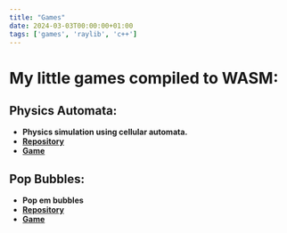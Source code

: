 ```yaml
---
title: "Games"
date: 2024-03-03T00:00:00+01:00
tags: ['games', 'raylib', 'c++']
---
```


# My little games compiled to WASM:

## Physics Automata:
* **Physics simulation using cellular automata.**
* [**Repository**](https://github.com/mikolajlubiak/physics_automata)
* [**Game**](/physics_automata)

## Pop Bubbles:
* **Pop em bubbles**
* [**Repository**](https://github.com/mikolajlubiak/pop_bubbles)
* [**Game**](/pop_bubbles)
